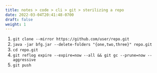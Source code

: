 ```yaml
---
title: notes > code > cli > git > sterilizing a repo
date: 2022-03-04T20:41:48-0700
draft: false
weight: 1
---
```

1.  `git clone --mirror https://github.com/user/repo.git`
2.  `java -jar bfg.jar --delete-folders "{one,two,three}" repo.git`
3.  `cd repo.git`
4.  `git reflog expire --expire=now --all && git gc --prune=now --aggressive`
5.  `git push`
